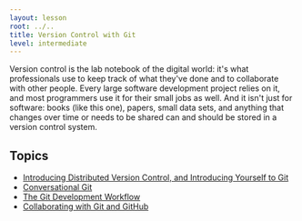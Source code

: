 ```yaml
---
layout: lesson
root: ../..
title: Version Control with Git
level: intermediate
---
```

Version control is the lab notebook of the digital world:
it's what professionals use to keep track of what they've done
and to collaborate with other people.
Every large software development project relies on it,
and most programmers use it for their small jobs as well.
And it isn't just for software:
books (like this one),
papers,
small data sets,
and anything that changes over time or needs to be shared
can and should be stored in a version control system.

Topics
------
* [Introducing Distributed Version Control, and Introducing
Yourself to Git](00-intro.html)
* [Conversational Git](01-conversational-git.html)
* [The Git Development Workflow](02-developing.html)
* [Collaborating with Git and GitHub](03-collaborating.html)
